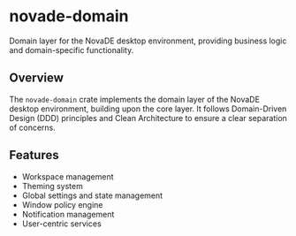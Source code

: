 # novade-domain

Domain layer for the NovaDE desktop environment, providing business logic and domain-specific functionality.

## Overview

The `novade-domain` crate implements the domain layer of the NovaDE desktop environment, building upon the core layer. It follows Domain-Driven Design (DDD) principles and Clean Architecture to ensure a clear separation of concerns.

## Features

- Workspace management
- Theming system
- Global settings and state management
- Window policy engine
- Notification management
- User-centric services

